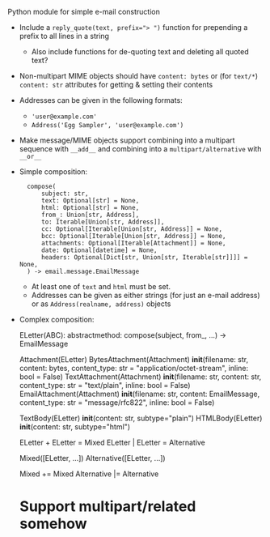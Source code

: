 Python module for simple e-mail construction

- Include a `reply_quote(text, prefix="> ")` function for prepending a prefix
  to all lines in a string
    - Also include functions for de-quoting text and deleting all quoted text?

- Non-multipart MIME objects should have `content: bytes` or (for `text/*`)
  `content: str` attributes for getting & setting their contents

- Addresses can be given in the following formats:
    - `'user@example.com'`
    - `Address('Egg Sampler', 'user@example.com')`

- Make message/MIME objects support combining into a multipart sequence with
  `__add__` and combining into a `multipart/alternative` with `__or__`

- Simple composition:

        compose(
            subject: str,
            text: Optional[str] = None,
            html: Optional[str] = None,
            from_: Union[str, Address],
            to: Iterable[Union[str, Address]],
            cc: Optional[Iterable[Union[str, Address]] = None,
            bcc: Optional[Iterable[Union[str, Address]] = None,
            attachments: Optional[Iterable[Attachment]] = None,
            date: Optional[datetime] = None,
            headers: Optional[Dict[str, Union[str, Iterable[str]]]] = None,
        ) -> email.message.EmailMessage

    - At least one of `text` and `html` must be set.
    - Addresses can be given as either strings (for just an e-mail address) or
      as `Address(realname, address)` objects

- Complex composition:
    
    ELetter(ABC):
        abstractmethod: compose(subject, from_, ...) -> EmailMessage

    Attachment(ELetter)
    BytesAttachment(Attachment)
        __init__(filename: str, content: bytes, content_type: str = "application/octet-stream", inline: bool = False)
    TextAttachment(Attachment)
        __init__(filename: str, content: str, content_type: str = "text/plain", inline: bool = False)
    EmailAttachment(Attachment)
        __init__(filename: str, content: EmailMessage, content_type: str = "message/rfc822", inline: bool = False)

    TextBody(ELetter)
        __init__(content: str, subtype="plain")
    HTMLBody(ELetter)
        __init__(content: str, subtype="html")

    ELetter + ELetter = Mixed
    ELetter | ELetter = Alternative

    Mixed([ELetter, ...])
    Alternative([ELetter, ...])

    Mixed += Mixed
    Alternative |= Alternative

    # Support multipart/related somehow
